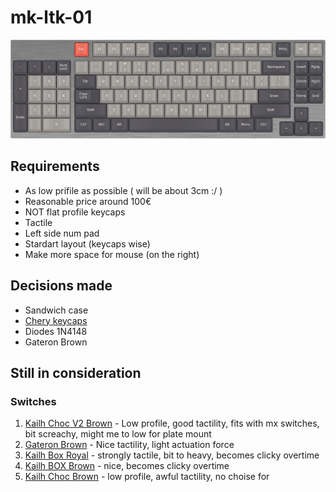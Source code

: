 # mk-ltk-01

![visualisation](./mk-ltk-01.png)

## Requirements
* As low prifile as possible ( will be about 3cm :/ )
* Reasonable price around 100€
* NOT flat profile keycaps
* Tactile
* Left side num pad
* Stardart layout (keycaps wise)
* Make more space for mouse (on the right)

## Decisions made
* Sandwich case
* [Chery keycaps](./keycaps.png)
* Diodes 1N4148
* Gateron Brown

## Still in consideration
### Switches
1. [Kailh Choc V2 Brown](https://www.aliexpress.com/i/4000803757746.html) - Low profile, good tactility, fits with mx switches, bit screachy, might me to low for plate mount
1. [Gateron Brown](https://novelkeys.xyz/collections/switches/products/gateron-switches?variant=19441344938077) - Nice tactility, light actuation force
1. [Kailh Box Royal](https://novelkeys.xyz/products/novelkeys-box-royal-switches) - strongly tactile, bit to heavy, becomes clicky overtime
1. [Kailh BOX Brown](https://novelkeys.xyz/products/kailh-box-switches?variant=3747940139048) - nice, becomes clicky overtime
1. [Kailh Choc Brown](https://novelkeys.xyz/collections/switches/products/kailh-low-profile-switches) - low profile, awful tactility, no choise for 

